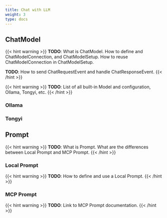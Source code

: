 ```yaml
---
title: Chat with LLM
weight: 3
type: docs
---
```

<!--
Licensed to the Apache Software Foundation (ASF) under one
or more contributor license agreements.  See the NOTICE file
distributed with this work for additional information
regarding copyright ownership.  The ASF licenses this file
to you under the Apache License, Version 2.0 (the
"License"); you may not use this file except in compliance
with the License.  You may obtain a copy of the License at

  http://www.apache.org/licenses/LICENSE-2.0

Unless required by applicable law or agreed to in writing,
software distributed under the License is distributed on an
"AS IS" BASIS, WITHOUT WARRANTIES OR CONDITIONS OF ANY
KIND, either express or implied.  See the License for the
specific language governing permissions and limitations
under the License.
-->

## ChatModel

{{< hint warning >}}
**TODO**: What is ChatModel. How to define and ChatModelConnection, and ChatModelSetup. How to reuse ChatModelConnection in ChatModelSetup.

**TODO**: How to send ChatRequestEvent and handle ChatResponseEvent.
{{< /hint >}}

{{< hint warning >}}
**TODO**: List of all built-in Model and configuration, Ollama, Tongyi, etc.
{{< /hint >}}

### Ollama

### Tongyi

## Prompt

{{< hint warning >}}
**TODO**: What is Prompt. What are the differences between Local Prompt and MCP Prompt.
{{< /hint >}}

### Local Prompt

{{< hint warning >}}
**TODO**: How to define and use a Local Prompt.
{{< /hint >}}

### MCP Prompt

{{< hint warning >}}
**TODO**: Link to MCP Prompt documentation.
{{< /hint >}}
